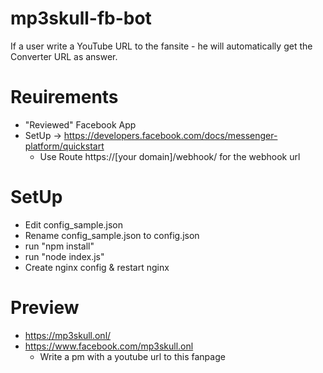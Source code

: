 # mp3skull-fb-bot
If a user write a YouTube URL to the fansite - he will automatically get the Converter URL as answer.

# Reuirements

* "Reviewed" Facebook App
* SetUp -> https://developers.facebook.com/docs/messenger-platform/quickstart
  - Use Route https://[your domain]/webhook/ for the webhook url

# SetUp

* Edit config_sample.json
* Rename config_sample.json to config.json
* run "npm install"
* run "node index.js"
* Create nginx config & restart nginx

# Preview

* https://mp3skull.onl/
* https://www.facebook.com/mp3skull.onl
  - Write a pm with a youtube url to this fanpage
